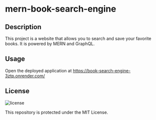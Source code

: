 # mern-book-search-engine

## Description
This project is a website that allows you to search and save your favorite books. It is powered by MERN and GraphQL.

## Usage

Open the deployed application at https://book-search-engine-3ztp.onrender.com/

## License

![license](https://img.shields.io/badge/License-MIT-blue)

This repository is protected under the MIT License.
